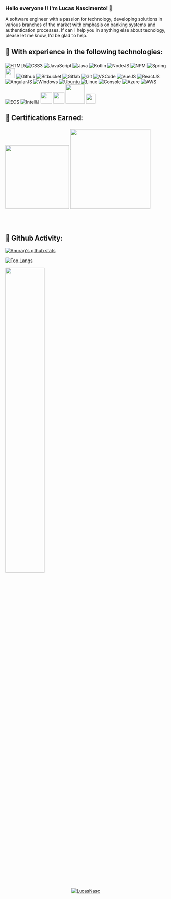 ### Hello everyone !! I'm Lucas Nascimento! 👋

A software engineer with a passion for technology, developing solutions in various branches of the market with emphasis on banking systems and authentication processes. If can I help you in anything else about tecnology, please let me know, I'd be glad to help.

## :wrench: With experience in the following technologies:

### 
![HTML5](https://img.icons8.com/color/30/html-5.png)![CSS3](https://img.icons8.com/color/30/css3.png)
![JavaScript](https://img.icons8.com/color/30/javascript.png)
![Java](https://img.icons8.com/color/30/java.png)
![Kotlin](https://img.icons8.com/color/30/kotlin.png)
![NodeJS](https://img.icons8.com/color/30/nodejs.png)
![NPM](https://img.icons8.com/color/30/npm.png)
![Spring](https://img.icons8.com/color/30/spring-logo.png)
<img src="https://design.jboss.org/quarkus/logo/final/PNG/quarkus_icon_rgb_1024px_reverse.png" width="30">
![Github](https://img.icons8.com/material-outlined/30/github.png)
![Bitbucket](https://img.icons8.com/color/30/bitbucket.png)
![Gitlab](https://img.icons8.com/color/30/gitlab.png)
![Git](https://img.icons8.com/color/30/git.png)
![VSCode](https://img.icons8.com/color/30/visual-studio-code-2019.png)
![VueJS](https://img.icons8.com/color/30/vue-js.png)
![ReactJS](https://img.icons8.com/color/30/react-native.png)
![AngularJS](https://img.icons8.com/color/30/angularjs.png)
![Windows](https://img.icons8.com/color/30/windows-10.png)
![Ubuntu](https://img.icons8.com/color/30/ubuntu--v1.png)
![Linux](https://img.icons8.com/color/30/linux.png)
![Console](https://img.icons8.com/color/30/console.png)
![Azure](https://img.icons8.com/color/30/azure.png)
![AWS](https://img.icons8.com/color/30/amazon-web-services.png)
![EOS](https://img.icons8.com/cotton/30/eos.png)
![IntelliJ](https://img.icons8.com/color/30/intellij-idea.png)
<img src="https://seeklogo.com/images/P/ping-identity-logo-DECAD2A683-seeklogo.com.png" width="35">
<img src="https://miro.medium.com/max/494/1*St3fqJKbsSZD_eAhE5HtAw.png" width="35">
<img src="https://upload.wikimedia.org/wikipedia/commons/thumb/5/52/Apache_Maven_logo.svg/2560px-Apache_Maven_logo.svg.png" width="60">
<img src="https://dyltqmyl993wv.cloudfront.net/assets/stacks/keycloak/img/keycloak-stack-220x234.png" width="30">


## :scroll: Certifications Earned:

###

[<img src="https://k21academy.com/wp-content/uploads/2020/02/Azure.Fundamental_Icon.png" width="200">](Azure)
[<img style='margin-bottom:50px' src="https://i0.wp.com/images.credly.com/images/697cf123-74b0-4356-9055-9973471d26d6/linkedin_thumb_03_Oracle_Cloud_Infrastructure_Foundations_Associate.png?resize=650,400" width="250">](Oracle)

## :scroll: Github Activity:
[![Anurag's github stats](https://github-readme-stats.vercel.app/api?username=LucasNasc&theme=dark&show_icons=true)](https://github.com/anuraghazra/github-readme-stats)

[![Top Langs](https://github-readme-stats.vercel.app/api/top-langs/?username=LucasNasc&theme=dark&layout=compact)](https://github.com/LucasNasc/github-readme-stats)

<img width="49.5%" src="https://github-readme-streak-stats.herokuapp.com/?user=LucasNasc&theme=gruvbox&hide_border=true" />


<p align="center"> <a href="https://github.com/ryo-ma/github-profile-trophy"><img src="https://github-profile-trophy.vercel.app/?username=LucasNasc&theme=gruvbox" alt="LucasNasc" /></a> </p>
<!--
**LucasNasc/LucasNasc** is a ✨ _special_ ✨ repository because its `README.md` (this file) appears on your GitHub profile.


[![Anurag's github stats](https://github-readme-stats.vercel.app/api?username=anuraghazra)](https://github.com/anuraghazra/github-readme-stats)
 
[![Top Langs](https://github-readme-stats.vercel.app/api/top-langs/?username=LucasNasc)](https://github.com/LucasNasc/github-readme-stats)
 
Here are some ideas to get you started:


- 🌱 I’m currently learning ...
- 👯 I’m looking to collaborate on ...
- 🤔 I’m looking for help with ...
- 💬 Ask me about ...
- 📫 How to reach me: ...
- 😄 Pronouns: ...
- ⚡ Fun fact: ...
-->
